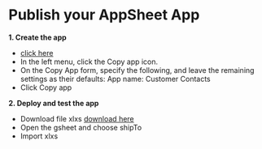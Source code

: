# Publish your AppSheet App

**1. Create the app**
- [click here](appsheet.com/Template/AppDef?appName=Lab3-CustomerContacts-3856613)
- In the left menu, click the Copy app icon.
- On the Copy App form, specify the following, and leave the remaining settings as their defaults:
App name: Customer Contacts
- Click Copy app

**2. Deploy and test the app**
- Download file xlxs [download here](https://github.com/Haeratunnisa/GCA/blob/main/Publish%20your%20AppSheet%20App/publish%20your%20AppSheet%20App.xlsx)
- Open the gsheet and choose shipTo
- Import xlxs
